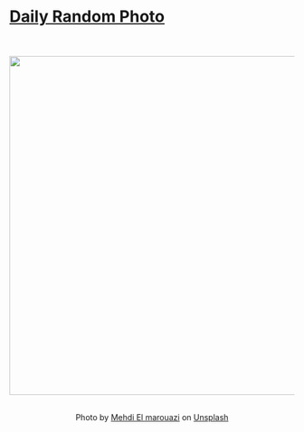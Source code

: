 # [Daily Random Photo](https://www.dailyrandomphoto.com/)

<div align="center">
  <br>
  <br>
  <a href="https://www.dailyrandomphoto.com/p/2023/2023-03-28/"><img src="https://images.unsplash.com/photo-1677697752978-2741925ea212?crop=entropy&cs=tinysrgb&fit=max&fm=jpg&ixid=Mnw3NzUwOHwwfDF8cmFuZG9tfHx8fHx8fHx8MTY3OTk2MzU3MA&ixlib=rb-4.0.3&q=80&w=1080" width="600px"></a>
  <br>
  <br>
  <p class="has-text-grey">Photo by <a href="https://unsplash.com/@mehdi_el_marouazi?utm_source=Daily%20Random%20Photo&amp;utm_medium=referral" target="_blank" rel="noopener noreferrer">Mehdi El marouazi</a> on <a href="https://unsplash.com/photos/Me4jJrE-UKE?utm_source=Daily%20Random%20Photo&amp;utm_medium=referral" target="_blank" rel="noopener noreferrer">Unsplash</a></p>
</div>

